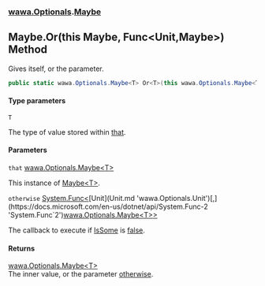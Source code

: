 ### [wawa.Optionals](wawa.Optionals.md 'wawa.Optionals').[Maybe](Maybe.md 'wawa.Optionals.Maybe')

## Maybe.Or<T>(this Maybe<T>, Func<Unit,Maybe<T>>) Method

Gives itself, or the parameter.

```csharp
public static wawa.Optionals.Maybe<T> Or<T>(this wawa.Optionals.Maybe<T> that, System.Func<wawa.Optionals.Unit,wawa.Optionals.Maybe<T>> otherwise);
```
#### Type parameters

<a name='wawa.Optionals.Maybe.Or_T_(thiswawa.Optionals.Maybe_T_,System.Func_wawa.Optionals.Unit,wawa.Optionals.Maybe_T__).T'></a>

`T`

The type of value stored within [that](Maybe.Or{T}(Maybe{T},Func{Unit,Maybe{T}}).md#wawa.Optionals.Maybe.Or_T_(thiswawa.Optionals.Maybe_T_,System.Func_wawa.Optionals.Unit,wawa.Optionals.Maybe_T__).that 'wawa.Optionals.Maybe.Or<T>(this wawa.Optionals.Maybe<T>, System.Func<wawa.Optionals.Unit,wawa.Optionals.Maybe<T>>).that').
#### Parameters

<a name='wawa.Optionals.Maybe.Or_T_(thiswawa.Optionals.Maybe_T_,System.Func_wawa.Optionals.Unit,wawa.Optionals.Maybe_T__).that'></a>

`that` [wawa.Optionals.Maybe&lt;](Maybe{T}.md 'wawa.Optionals.Maybe<T>')[T](Maybe.Or{T}(Maybe{T},Func{Unit,Maybe{T}}).md#wawa.Optionals.Maybe.Or_T_(thiswawa.Optionals.Maybe_T_,System.Func_wawa.Optionals.Unit,wawa.Optionals.Maybe_T__).T 'wawa.Optionals.Maybe.Or<T>(this wawa.Optionals.Maybe<T>, System.Func<wawa.Optionals.Unit,wawa.Optionals.Maybe<T>>).T')[&gt;](Maybe{T}.md 'wawa.Optionals.Maybe<T>')

This instance of [Maybe&lt;T&gt;](Maybe{T}.md 'wawa.Optionals.Maybe<T>').

<a name='wawa.Optionals.Maybe.Or_T_(thiswawa.Optionals.Maybe_T_,System.Func_wawa.Optionals.Unit,wawa.Optionals.Maybe_T__).otherwise'></a>

`otherwise` [System.Func&lt;](https://docs.microsoft.com/en-us/dotnet/api/System.Func-2 'System.Func`2')[Unit](Unit.md 'wawa.Optionals.Unit')[,](https://docs.microsoft.com/en-us/dotnet/api/System.Func-2 'System.Func`2')[wawa.Optionals.Maybe&lt;](Maybe{T}.md 'wawa.Optionals.Maybe<T>')[T](Maybe.Or{T}(Maybe{T},Func{Unit,Maybe{T}}).md#wawa.Optionals.Maybe.Or_T_(thiswawa.Optionals.Maybe_T_,System.Func_wawa.Optionals.Unit,wawa.Optionals.Maybe_T__).T 'wawa.Optionals.Maybe.Or<T>(this wawa.Optionals.Maybe<T>, System.Func<wawa.Optionals.Unit,wawa.Optionals.Maybe<T>>).T')[&gt;](Maybe{T}.md 'wawa.Optionals.Maybe<T>')[&gt;](https://docs.microsoft.com/en-us/dotnet/api/System.Func-2 'System.Func`2')

The callback to execute if [IsSome](Maybe{T}.IsSome.md 'wawa.Optionals.Maybe<T>.IsSome') is [false](https://docs.microsoft.com/en-us/dotnet/csharp/language-reference/builtin-types/bool 'https://docs.microsoft.com/en-us/dotnet/csharp/language-reference/builtin-types/bool').

#### Returns
[wawa.Optionals.Maybe&lt;](Maybe{T}.md 'wawa.Optionals.Maybe<T>')[T](Maybe.Or{T}(Maybe{T},Func{Unit,Maybe{T}}).md#wawa.Optionals.Maybe.Or_T_(thiswawa.Optionals.Maybe_T_,System.Func_wawa.Optionals.Unit,wawa.Optionals.Maybe_T__).T 'wawa.Optionals.Maybe.Or<T>(this wawa.Optionals.Maybe<T>, System.Func<wawa.Optionals.Unit,wawa.Optionals.Maybe<T>>).T')[&gt;](Maybe{T}.md 'wawa.Optionals.Maybe<T>')  
The inner value, or the parameter [otherwise](Maybe.Or{T}(Maybe{T},Func{Unit,Maybe{T}}).md#wawa.Optionals.Maybe.Or_T_(thiswawa.Optionals.Maybe_T_,System.Func_wawa.Optionals.Unit,wawa.Optionals.Maybe_T__).otherwise 'wawa.Optionals.Maybe.Or<T>(this wawa.Optionals.Maybe<T>, System.Func<wawa.Optionals.Unit,wawa.Optionals.Maybe<T>>).otherwise').